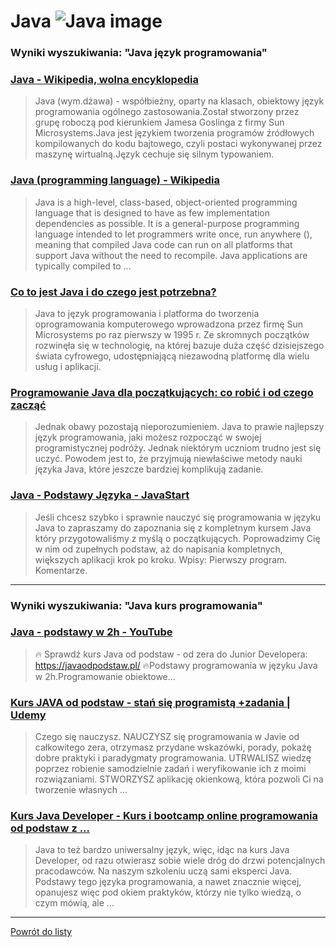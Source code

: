 # Java ![Java image](https://www.tiobe.com/wp-content/themes/tiobe/tiobe-index/images/Java.png)
 
### Wyniki wyszukiwania: "Java język programowania" 
 
### [Java - Wikipedia, wolna encyklopedia](https://pl.wikipedia.org/wiki/Java) 
 
 > Java (wym.dżawa) - współbieżny, oparty na klasach, obiektowy język programowania ogólnego zastosowania.Został stworzony przez grupę roboczą pod kierunkiem Jamesa Goslinga z firmy Sun Microsystems.Java jest językiem tworzenia programów źródłowych kompilowanych do kodu bajtowego, czyli postaci wykonywanej przez maszynę wirtualną.Język cechuje się silnym typowaniem.
 
 
 
 
### [Java (programming language) - Wikipedia](https://en.wikipedia.org/wiki/Java_(programming_language)) 
 
 > Java is a high-level, class-based, object-oriented programming language that is designed to have as few implementation dependencies as possible. It is a general-purpose programming language intended to let programmers write once, run anywhere (), meaning that compiled Java code can run on all platforms that support Java without the need to recompile. Java applications are typically compiled to ...
 
 
 
 
### [Co to jest Java i do czego jest potrzebna?](https://www.java.com/pl/download/help/whatis_java.html) 
 
 > Java to język programowania i platforma do tworzenia oprogramowania komputerowego wprowadzona przez firmę Sun Microsystems po raz pierwszy w 1995 r. Ze skromnych początków rozwinęła się w technologię, na której bazuje duża część dzisiejszego świata cyfrowego, udostępniającą niezawodną platformę dla wielu usług i aplikacji.
 
 
 
 
### [Programowanie Java dla początkujących: co robić i od czego zacząć](https://codegym.cc/pl/groups/posts/pl.168.programowanie-java-dla-poczatkujacych-co-robic-i-od-czego-zaczac) 
 
 > Jednak obawy pozostają nieporozumieniem. Java to prawie najlepszy język programowania, jaki możesz rozpocząć w swojej programistycznej podróży. Jednak niektórym uczniom trudno jest się uczyć. Powodem jest to, że przyjmują niewłaściwe metody nauki języka Java, które jeszcze bardziej komplikują zadanie.
 
 
 
 
### [Java - Podstawy Języka - JavaStart](https://javastart.pl/baza-wiedzy/java-podstawy-jezyka) 
 
 > Jeśli chcesz szybko i sprawnie nauczyć się programowania w języku Java to zapraszamy do zapoznania się z kompletnym kursem Java który przygotowaliśmy z myślą o początkujących. Poprowadzimy Cię w nim od zupełnych podstaw, aż do napisania kompletnych, większych aplikacji krok po kroku. Wpisy: Pierwszy program. Komentarze.
 
 
 
 

 
---
 
### Wyniki wyszukiwania: "Java kurs programowania" 
 
### [Java - podstawy w 2h - YouTube](https://www.youtube.com/watch?v=6G19kFcVXTo) 
 
 > 🔥 Sprawdź kurs Java od podstaw - od zera do Junior Developera: https://javaodpodstaw.pl/ 🔥Podstawy programowania w języku Java w 2h.Programowanie obiektowe...
 
 
 
 
### [Kurs JAVA od podstaw - stań się programistą +zadania | Udemy](https://www.udemy.com/course/bojarski-kurs-java/) 
 
 > Czego się nauczysz. NAUCZYSZ się programowania w Javie od całkowitego zera, otrzymasz przydane wskazówki, porady, pokażę dobre praktyki i paradygmaty programowania. UTRWALISZ wiedzę poprzez robienie samodzielnie zadań i weryfikowanie ich z moimi rozwiązaniami. STWORZYSZ aplikację okienkową, która pozwoli Ci na tworzenie własnych ...
 
 
 
 
### [Kurs Java Developer - Kurs i bootcamp online programowania od podstaw z ...](https://coderslab.pl/pl/java-developer) 
 
 > Java to też bardzo uniwersalny język, więc, idąc na kurs Java Developer, od razu otwierasz sobie wiele dróg do drzwi potencjalnych pracodawców. Na naszym szkoleniu uczą sami eksperci Java. Podstawy tego języka programowania, a nawet znacznie więcej, opanujesz więc pod okiem praktyków, którzy nie tylko wiedzą, o czym mówią, ale ...
 
 
 
 

 
---
 
 [Powrót do listy](../top20.md)